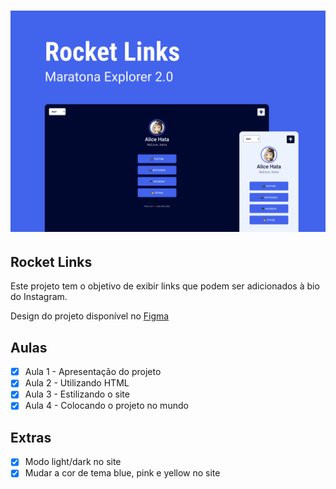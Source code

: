 <h1 align="center">
  <img alt="Banner" title="Banner" src="./assets/banner.png" />
</h1>

## Rocket Links

Este projeto tem o objetivo de exibir links que podem ser adicionados à bio do Instagram.

Design do projeto disponível no [Figma](https://www.figma.com/community/file/1125601602315782027)

## Aulas

- [x] Aula 1 - Apresentação do projeto
- [x] Aula 2 - Utilizando HTML
- [x] Aula 3 - Estilizando o site
- [x] Aula 4 - Colocando o projeto no mundo

## Extras

- [x] Modo light/dark no site
- [x] Mudar a cor de tema blue, pink e yellow no site
